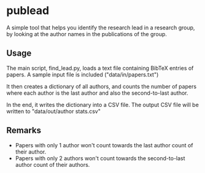 # publead
A simple tool that helps you identify the research lead in a research group, by looking at the author names in the publications of the group.

## Usage
The main script, find_lead.py, loads a text file containing BibTeX entries of papers. A sample input file is included ("data/in/papers.txt")

It then creates a dictionary of all authors, and counts the number of papers where each author is the last author and also the second-to-last author.

In the end, it writes the dictionary into a CSV file. The output CSV file will be written to "data/out/author stats.csv"

## Remarks
- Papers with only 1 author won't count towards the last author count of their author.
- Papers with only 2 authors won't count towards the second-to-last author count of their authors.
